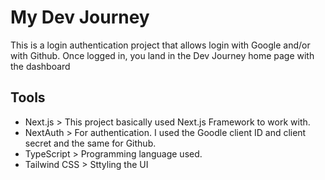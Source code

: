 # My Dev Journey
This is a login authentication project that allows login with Google and/or with Github.
Once logged in, you land in the Dev Journey home page with the dashboard

## Tools
- Next.js       > This project basically used Next.js Framework to work with.
- NextAuth      > For authentication. I used the Goodle client ID and client secret and the same for Github.
- TypeScript    > Programming language used.
- Tailwind CSS  > Sttyling the UI 